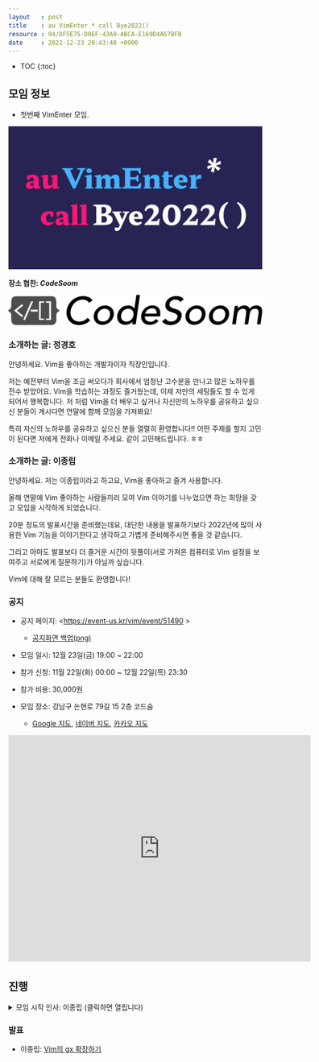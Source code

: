 ```yaml
---
layout   : post
title    : au VimEnter * call Bye2022()
resource : 94/DF5E75-D0EF-43A9-ABCA-E169D4A67BFB
date     : 2022-12-23 20:43:40 +0900
---
```

* TOC
{:toc}


## 모임 정보

- 첫번째 VimEnter 모임.

![logo]( /resource/94/DF5E75-D0EF-43A9-ABCA-E169D4A67BFB/vimenter2022.png )

**장소 협찬: _CodeSoom_**

[![codesoom]( /resource/94/DF5E75-D0EF-43A9-ABCA-E169D4A67BFB/codesoom-logo-pc.png )]( https://www.codesoom.com/ )

### 소개하는 글: 정경호

>
안녕하세요. Vim을 좋아하는 개발자이자 직장인입니다.
>
저는 예전부터 Vim을 조금 써오다가 회사에서 엄청난 고수분을 만나고 많은 노하우를 전수 받았어요. Vim을 학습하는 과정도 즐거웠는데, 이제 저만의 세팅들도 할 수 있게 되어서 행복합니다. 저 처럼 Vim을 더 배우고 싶거나 자신만의 노하우를 공유하고 싶으신 분들이 계시다면 연말에 함께 모임을 가져봐요! 
>
특히 자신의 노하우를 공유하고 싶으신 분들 열렬히 환영합니다!! 어떤 주제를 할지 고민이 된다면 저에게 전화나 이메일 주세요. 같이 고민해드립니다. ㅎㅎ

### 소개하는 글: 이종립

>
안녕하세요. 저는 이종립이라고 하고요, Vim을 좋아하고 즐겨 사용합니다.
>
올해 연말에 Vim 좋아하는 사람들끼리 모여 Vim 이야기를 나누었으면 하는 희망을 갖고 모임을 시작하게 되었습니다.
>
20분 정도의 발표시간을 준비했는데요, 대단한 내용을 발표하기보다 2022년에 많이 사용한 Vim 기능을 이야기한다고 생각하고 가볍게 준비해주시면 좋을 것 같습니다.
>
그리고 아마도 발표보다 더 즐거운 시간이 뒷풀이(서로 가져온 컴퓨터로 Vim 설정을 보여주고 서로에게 질문하기)가 아닐까 싶습니다.
>
Vim에 대해 잘 모르는 분들도 환영합니다!

### 공지

- 공지 페이지: <https://event-us.kr/vim/event/51490 >
    - [공지화면 백업(png)]( /resource/94/DF5E75-D0EF-43A9-ABCA-E169D4A67BFB/event-us.png )

- 모임 일시: 12월 23일(금) 19:00 ~ 22:00
- 참가 신청: 11월 22일(화) 00:00 ~ 12월 22일(목) 23:30
- 참가 비용: 30,000원
- 모임 장소: 강남구 논현로 79길 15 2층 코드숨
    - [Google 지도](https://goo.gl/maps/2fjtgVkgL8oE2Hy29 ), [네이버 지도](https://naver.me/GmV1RgNP ), [카카오 지도](http://kko.to/t_LyPvDnn9 )

<iframe src="https://www.google.com/maps/embed?pb=!1m18!1m12!1m3!1d3165.4426216585402!2d127.03477311618877!3d37.49747747981099!2m3!1f0!2f0!3f0!3m2!1i1024!2i768!4f13.1!3m3!1m2!1s0x357ca155a3cf765d%3A0xab82d523db7369d!2z7ISc7Jq47Yq567OE7IucIOqwleuCqOq1rCDrhbztmITroZw3Oeq4uCAxNSAy7Li1!5e0!3m2!1sko!2skr!4v1673082655943!5m2!1sko!2skr" width="600" height="450" style="border:0;" allowfullscreen="" loading="lazy" referrerpolicy="no-referrer-when-downgrade"></iframe>

## 진행

<details><summary>모임 시작 인사: 이종립 (클릭하면 열립니다)</summary>
<div markdown="1">

>
안녕하세요. au VimEnter 행사에 참여해주신 여러분 모두 반갑습니다.
저는 이종립이라 하고요, 간단하게 행사와 진행에 대해 간단히 소개해드리도록 하겠습니다.
>
이 행사는 Vim을 좋아하거나 좋아하고 싶은 사람들끼리 모여 서로 정보를 공유하고 친목을 다지기 위해 정경호님이 계획한 것입니다.
>
처음에는 발표거리를 준비해오신 분들이 돌아가면서 10분에서 20분 정도 발표를 할 예정입니다. 발표 순서는 랜덤으로 정할 예정입니다. 물론 각 발표가 끝나고 나서 몇 분 정도는 질의응답 시간이 있을 거고요. 
>
모든 발표가 끝난 이후에는 평소 궁금했던 것이 있던 내용을 단상에 올라와 질문해 주셔도 좋을 것 같습니다. 그렇게 되면 여기 오신 분들 중 몇 분은 답변드리는 것이 가능할 수도 있으니까요. 공개적으로 질문하는 것이 부담스러우신 분들은 질문지 시트가 있으니 거기에 남겨주셔도 좋을 것 같습니다.
>
이후에는 네트워킹 시간을 가질 예정입니다. 서로 vimrc를 보여주거나 고민중인 문제 등을 서로 모니터를 보고 키보드를 두드리며 해결할 수 있으면 재미있을 것입니다.
>
저(이종립)는 본래 오프라인으로 참여할 예정이었는데 개인적인 사정이 생겨 이렇게 온라인으로 참여하게 되었습니다. 저도 있다가 발표를 하나 할 예정입니다.
>
행사 이름인 `au VimEnter * call Bye2022()` 는 문법에 맞는 VimScript 코드인데요, VimScript 사용법을 아시는 분들이라면 Bye2022 함수를 만들어서 행사 후반부에 공유해주셔도 좋을 것 같습니다. VimEnter의 재미 포인트가 되지 않을까 싶습니다.
>
다음은 제가 만든 `Bye2022()` 함수를 실행한 결과입니다.
>
![크리스마스 트리]( /resource/94/DF5E75-D0EF-43A9-ABCA-E169D4A67BFB/bye2022.jpg )
>
소스코드는 다음 링크에서 확인하실 수 있습니다.
> <https://github.com/johngrib/dotfiles/commit/c077a8a16c20a556b56a65f9e895acc846f3625c >

</div></details>

### 발표

- 이종립: [Vim의 gx 확장하기]( https://johngrib.github.io/wiki/article/extend-vim-gx/ )


